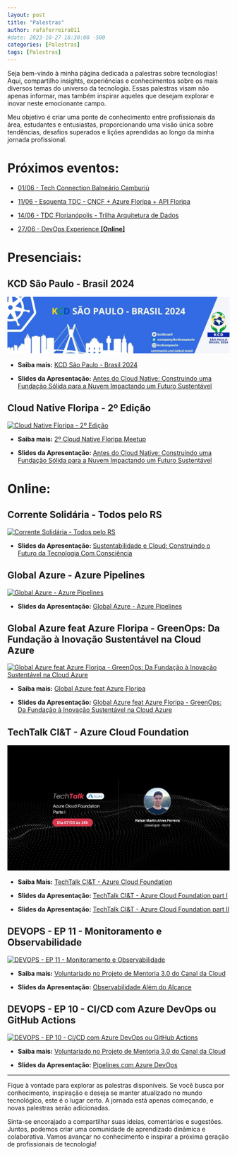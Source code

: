 ```yaml
---
layout: post
title: "Palestras"
author: rafaferreira011
#date: 2023-10-27 18:30:00 -500
categories: [Palestras]
tags: [Palestras]
---
```


Seja bem-vindo à minha página dedicada a palestras sobre tecnologias! Aqui, compartilho insights, experiências e conhecimentos sobre os mais diversos temas do universo da tecnologia. Essas palestras visam não apenas informar, mas também inspirar aqueles que desejam explorar e inovar neste emocionante campo.

Meu objetivo é criar uma ponte de conhecimento entre profissionais da área, estudantes e entusiastas, proporcionando uma visão única sobre tendências, desafios superados e lições aprendidas ao longo da minha jornada profissional.

# Próximos eventos: 

- <i class="fa-solid fa-link"></i> [01/06 - Tech Connection Balneário Camburiú](https://www.ingressotalkfloripa.com.br/evento/1048/tech-connection-balneario-camboriu//)

- <i class="fa-solid fa-link"></i> [11/06 - Esquenta TDC - CNCF + Azure Floripa + API Floripa](https://community.cncf.io/events/details/cncf-cloud-native-santa-catarina-presents-kubertenes-birthday-bash-santa-catarina/)

- <i class="fa-solid fa-link"></i> [14/06 - TDC Florianópolis - Trilha Arquitetura de Dados](https://thedevconf.com/tdc/2024/florianopolis/trilha-arquitetura-de-dados/)

- <i class="fa-solid fa-link"></i>[27/06 - DevOps Experience **[Online]**](https://experience.devopsheroes.io/)

# Presenciais: 

## KCD São Paulo - Brasil 2024
![KCD-Sao-Paulo-Brasil-2024](/assets/img/posts/KCD-Sao-Paulo-Brasil-2024.jpg)

- <i class="fa-solid fa-link"></i> **Saiba mais:** [KCD São Paulo - Brasil 2024](https://community.cncf.io/events/details/cncf-kcd-brasil-presents-kcd-brasil-sao-paulo-2024/)

- <i class="fa-regular fa-file-pdf"></i> **Slides da Apresentação:** [Antes do Cloud Native: Construindo uma Fundação Sólida para a Nuvem Impactando um Futuro Sustentável](https://stoblobcertificados011.blob.core.windows.net/palestras/KCD.2024.pdf)

## Cloud Native Floripa - 2º Edição
[![Cloud Native Floripa - 2º Edição](https://img.youtube.com/vi/cSF1mPEZ8Rw/0.jpg)](https://www.youtube.com/watch?v=yP_oynLWOJI&ab_channel=CNCF%7CCloudNativeCommunityGroupSantaCatarina)

- <i class="fa-solid fa-link"></i> **Saiba mais:** [2º Cloud Native Floripa Meetup](https://community.cncf.io/events/details/cncf-cloud-native-floripa-presents-2o-cloud-native-floripa-meetup/)

- <i class="fa-regular fa-folder-open"></i> **Slides da Apresentação:** [Antes do Cloud Native: Construindo uma Fundação Sólida para a Nuvem Impactando um Futuro Sustentável](https://stoblobcertificados011.blob.core.windows.net/palestras/Cloud-Native-Floripa2Edição.pdf)

# Online: 

## Corrente Solidária - Todos pelo RS
[![Corrente Solidária - Todos pelo RS](https://img.youtube.com/vi/VzykJi_qqDI/0.jpg)](https://www.youtube.com/watch?v=VzykJi_qqDI)

- <i class="fa-solid fa-link"></i> **Slides da Apresentação:** [Sustentabilidade e Cloud: Construindo o Futuro da Tecnologia Com Consciência](https://stoblobcertificados011.blob.core.windows.net/palestras/todos.por.rs.pdf)

## Global Azure - Azure Pipelines
[![Global Azure - Azure Pipelines](https://img.youtube.com/vi/LzkdUu6sgys/0.jpg)](https://www.youtube.com/watch?v=LzkdUu6sgys)

- <i class="fa-solid fa-link"></i> **Slides da Apresentação:** [Global Azure - Azure Pipelines](https://stoblobcertificados011.blob.core.windows.net/palestras/global.azure-Pipelines.pdf)

## Global Azure feat Azure Floripa - GreenOps: Da Fundação à Inovação Sustentável na Cloud Azure
[![Global Azure feat Azure Floripa - GreenOps: Da Fundação à Inovação Sustentável na Cloud Azure](https://img.youtube.com/vi/etnQCHbIg2I/0.jpg)](https://www.youtube.com/watch?v=etnQCHbIg2I&list=PLRk-7XJDziQACNS69zAQ4LZL8LyQ2IBOR&index=6)

- <i class="fa-solid fa-link"></i> **Saiba mais:** [Global Azure feat Azure Floripa](https://azurefloripa.com.br/global-azure/)

- <i class="fa-solid fa-link"></i> **Slides da Apresentação:** [Global Azure feat Azure Floripa - GreenOps: Da Fundação à Inovação Sustentável na Cloud Azure](https://stoblobcertificados011.blob.core.windows.net/palestras/Global.Azure.pdf)



## TechTalk CI&T - Azure Cloud Foundation

![TechTalk-CI&T-Azure-Cloud-Foundation.jpeg](/assets/img/posts/TechTalk-CI&T-Azure-Cloud-Foundation.jpeg)
- <i class="fa-solid fa-link"></i> **Saiba Mais:** [TechTalk CI&T - Azure Cloud Foundation](https://www.linkedin.com/posts/rafaelmaferreira_cit-microsoftazure-techtalk-activity-7171125818843250688-CADu?utm_source=share&utm_medium=member_desktop)

- <i class="fa-solid fa-link"></i> **Slides da Apresentação:** [TechTalk CI&T - Azure Cloud Foundation part I](https://stoblobcertificados011.blob.core.windows.net/palestras/TechTalk1.pdf)

- <i class="fa-solid fa-link"></i> **Slides da Apresentação:** [TechTalk CI&T - Azure Cloud Foundation part II](https://stoblobcertificados011.blob.core.windows.net/palestras/TechTalk2.pdf)


## DEVOPS - EP 11 - Monitoramento e Observabilidade
[![DEVOPS - EP 11 - Monitoramento e Observabilidade](https://img.youtube.com/vi/-rYhXprMJO4/0.jpg)](https://www.youtube.com/watch?v=-rYhXprMJO4&ab_channel=UnicastCloudLab)

- <i class="fa-solid fa-link"></i> **Saiba mais:** [Voluntariado no Projeto de Mentoria 3.0 do Canal da Cloud](https://rafaelmaferreira.com.br/posts/mentoria/)

- <i class="fa-solid fa-link"></i> **Slides da Apresentação:** [Observabilidade Além do Alcance](https://stoblobcertificados011.blob.core.windows.net/palestras/Observability-alem-do-alcance.pdf)

## DEVOPS - EP 10 - CI/CD com Azure DevOps ou GitHub Actions
[![DEVOPS - EP 10 - CI/CD com Azure DevOps ou GitHub Actions](https://img.youtube.com/vi/hxiluSC8E_U/0.jpg)](https://www.youtube.com/watch?v=hxiluSC8E_U&t=910s&ab_channel=UnicastCloudLab)

- <i class="fa-solid fa-link"></i> **Saiba mais:** [Voluntariado no Projeto de Mentoria 3.0 do Canal da Cloud](https://rafaelmaferreira.com.br/posts/mentoria/)

- <i class="fa-solid fa-link"></i> **Slides da Apresentação:** [Pipelines com Azure DevOps](https://stoblobcertificados011.blob.core.windows.net/palestras/pipelines-com-azureDevOps.pdf)

---

Fique à vontade para explorar as palestras disponíveis. Se você busca por conhecimento, inspiração e deseja se manter atualizado no mundo tecnológico, este é o lugar certo. A jornada está apenas começando, e novas palestras serão adicionadas.

Sinta-se encorajado a compartilhar suas ideias, comentários e sugestões. Juntos, podemos criar uma comunidade de aprendizado dinâmica e colaborativa. Vamos avançar no conhecimento e inspirar a próxima geração de profissionais de tecnologia!
